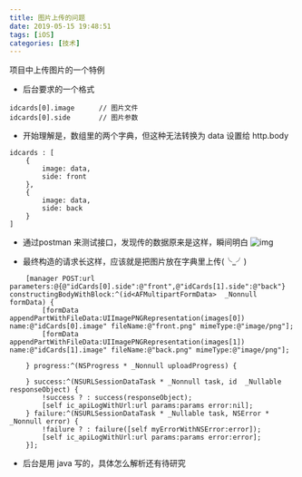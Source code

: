 ```yaml
---
title: 图片上传的问题
date: 2019-05-15 19:48:51
tags: [iOS]
categories: [技术]
---
```


项目中上传图片的一个特例

<!-- more -->

- 后台要求的一个格式
```
idcards[0].image      // 图片文件
idcards[0].side       // 图片参数
```

- 开始理解是，数组里的两个字典，但这种无法转换为 data 设置给 http.body
```
idcards : [
    {
        image: data,
        side: front
    },
    {
        image: data,
        side: back
    }
]
```

- 通过postman 来测试接口，发现传的数据原来是这样，瞬间明白
![img](https://image.sleen.top/hexo/%E5%B1%8F%E5%B9%95%E5%BF%AB%E7%85%A7%202019-05-15%20%E4%B8%8B%E5%8D%888.02.48.png)

- 最终构造的请求长这样，应该就是把图片放在字典里上传(╰\_╯)

```
    [manager POST:url parameters:@{@"idCards[0].side":@"front",@"idCards[1].side":@"back"} constructingBodyWithBlock:^(id<AFMultipartFormData>  _Nonnull formData) {
        [formData appendPartWithFileData:UIImagePNGRepresentation(images[0]) name:@"idCards[0].image" fileName:@"front.png" mimeType:@"image/png"];
        [formData appendPartWithFileData:UIImagePNGRepresentation(images[1]) name:@"idCards[1].image" fileName:@"back.png" mimeType:@"image/png"];

    } progress:^(NSProgress * _Nonnull uploadProgress) {

    } success:^(NSURLSessionDataTask * _Nonnull task, id  _Nullable responseObject) {
        !success ? : success(responseObject);
        [self ic_apiLogWithUrl:url params:params error:nil];
    } failure:^(NSURLSessionDataTask * _Nullable task, NSError * _Nonnull error) {
        !failure ? : failure([self myErrorWithNSError:error]);
        [self ic_apiLogWithUrl:url params:params error:error];
    }];
```

- 后台是用 java 写的，具体怎么解析还有待研究


